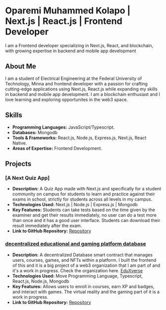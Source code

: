 # Oparemi Muhammed Kolapo | Next.js | React.js | Frontend Developer

I am a Frontend developer specializing in Next.js, React, and blockchain, with growing expertise in backend and mobile app development

## About Me

I am a student of Electrical Engineering at the Federal University of Technology, Minna and frontend developer with a passion for crafting cutting-edge applications using Next.js, React.js while expanding my skills in backend and mobile app development. I am a blockchain enthusiast and I love learning and exploring opportunites in the web3 space.

## Skills

- **Programming Languages:** JavaScript/Typescript.
- **Databases:** Mongodb
- **Tools & Frameworks:** React.js, Node.js, Express.js, Next.js, React Native.
- **Areas of Expertise:** Frontend Development.

## Projects

### [A Next Quiz App]
- **Description:** A Quiz App made with Next.js and specifically for a student community on campus for students to learn and practice against their exams in school, strictly for students across all levels in my campus.
- **Technologies Used:** Next.js | Node.js | Express.js | Mongodb
- **Key Features:** Students can take tests based on the time given by the examiner and get their results immediately, no user can do a test more than once and it has a good user interface. Students can download their result immediately after the exam.
- **Link to GitHub Repository:** [Repository](https://github.com/FourZeroFour-404M/A-Next.js-Quiz-App)

### [decentralized educational and gaming platform database](https://github.com/blockchainBard101/Decentralized-voting-app-sui)
- **Description:** A decentralized Database smart contract that manages users, courses, games, and NFTs within a platform. I built the frontend of this and it is a big project of a web3 organization that I am part of and it's a work in progress. Check the organization here. [EduXverse](https://github.com/TeamSushiSui)
- **Technologies Used:** Move Programming Language, Typescript, React.js, Node.js, Mongodb
- **Key Features:** Allows users to enroll in courses, earn XP and badges, and interact with games. The virtual reality and the gaming part of it is a work in progress.
- **Link to GitHub Repository:** [Repository](https://github.com/TeamSushiSui/EduverseX-smart-contract/blob/main/smart-contracts%2FeduverseX_database%2Fsources%2Feduversex_database.move)

